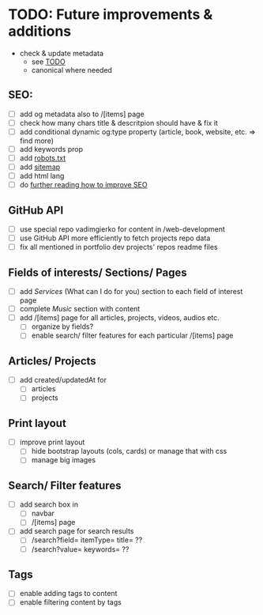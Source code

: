 # TODO: Future improvements & additions

- check & update metadata
  - see [TODO](/TODO.md#seo)
  - canonical where needed
  
## SEO:

- [ ] add og metadata also to /\[items\] page
- [ ] check how many chars title & descritpion should have & fix it
- [ ] add conditional dynamic og:type property (article, book, website, etc. => find more)
- [ ] add keywords prop
- [ ] add [robots.txt](https://nextjs.org/learn/seo/crawling-and-indexing/robots-txt)
- [ ] add [sitemap](https://nextjs.org/learn/seo/crawling-and-indexing/xml-sitemaps)
- [ ] add html lang
- [ ] do [further reading how to improve SEO](https://nextjs.org/learn/seo/improve)

## GitHub API

- [ ] use special repo vadimgierko for content in /web-development
- [ ] use GitHub API more efficiently to fetch projects repo data
- [ ] fix all mentioned in portfolio dev projects' repos readme files

## Fields of interests/ Sections/ Pages

- [ ] add _Services_ (What can I do for you) section to each field of interest page
- [ ] complete _Music_ section with content
- [ ] add /[items] page for all articles, projects, videos, audios etc.
  - [ ] organize by fields?
  - [ ] enable search/ filter features for each particular /[items] page

## Articles/ Projects

- [ ] add created/updatedAt for
  - [ ] articles
  - [ ] projects

## Print layout

- [ ] improve print layout
  - [ ] hide bootstrap layouts (cols, cards) or manage that with css
  - [ ] manage big images

## Search/ Filter features

- [ ] add search box in
  - [ ] navbar
  - [ ] /[items] page
- [ ] add search page for search results
  - [ ] /search?field= itemType= title= ??
  - [ ] /search?value= keywords= ??

## Tags

- [ ] enable adding tags to content
- [ ] enable filtering content by tags
